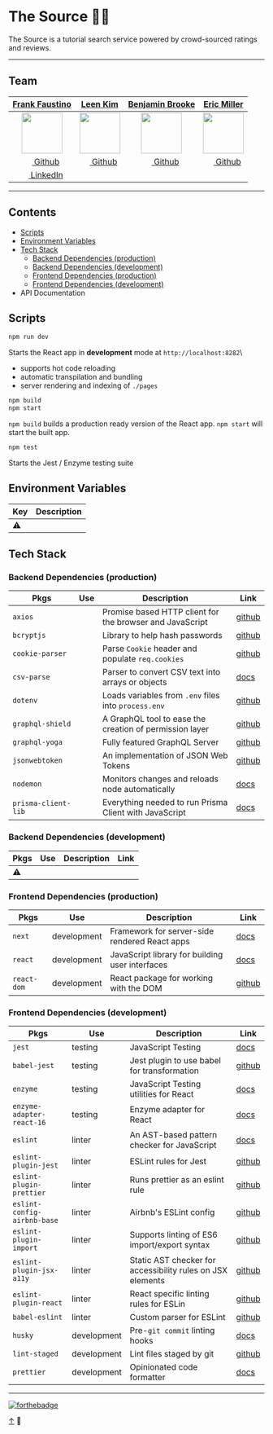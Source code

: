 # The Source 👩‍💻

The Source is a tutorial search service powered by crowd-sourced ratings and reviews.

---

## Team

|                                         [**Frank Faustino**](https://github.com/frankfaustino)                                         |                                 [**Leen Kim**](https://github.com/llcoolk)                                  |                              [**Benjamin Brooke**](https://github.com/benjaminadk)                              |                                [**Eric Miller**](https://github.com/ericmiller777)                                |
| :------------------------------------------------------------------------------------------------------------------------------------: | :---------------------------------------------------------------------------------------------------------: | :-------------------------------------------------------------------------------------------------------------: | :---------------------------------------------------------------------------------------------------------------: |
|            [<img src="https://avatars1.githubusercontent.com/u/2607929?s=80" width="80">](https://github.com/frankfaustino)            | [<img src="https://avatars3.githubusercontent.com/u/37844353?s=80" width="80">](https://github.com/llcoolk) | [<img src="https://avatars2.githubusercontent.com/u/28043421?s=80" width="80">](https://github.com/benjaminadk) | [<img src="https://avatars3.githubusercontent.com/u/29766054?s=80" width="80">](https://github.com/ericmiller777) |
|                    [<img src="https://github.com/favicon.ico" width="15"> Github](https://github.com/frankfaustino)                    |         [<img src="https://github.com/favicon.ico" width="15"> Github](https://github.com/llcoolk)          |         [<img src="https://github.com/favicon.ico" width="15"> Github](https://github.com/benjaminadk)          |         [<img src="https://github.com/favicon.ico" width="15"> Github](https://github.com/ericmiller777)          |
| [ <img src="https://static.licdn.com/sc/h/al2o9zrvru7aqj8e1x2rzsrca" width="15"> LinkedIn](https://www.linkedin.com/in/frankfaustino/) |                                                                                                             |                                                                                                                 |                                                                                                                   |

---

## Contents

- [Scripts](#scripts)
- [Environment Variables](#environment-variables)
- [Tech Stack](#tech-stack)
  - [Backend Dependencies (production)](#backend-dependencies-production)
  - [Backend Dependencies (development)](#backend-dependencies-development)
  - [Frontend Dependencies (production)](#frontend-dependencies-production)
  - [Frontend Dependencies (development)](#frontend-dependencies-development)
- API Documentation

## Scripts

```bash
npm run dev
```

Starts the React app in **development** mode at `http://localhost:8282`\

- supports hot code reloading
- automatic transpilation and bundling
- server rendering and indexing of `./pages`

```bash
npm build
npm start
```

`npm build` builds a production ready version of the React app. `npm start` will start the built app.

```bash
npm test
```

Starts the Jest / Enzyme testing suite

## Environment Variables

| Key | Description |
| --- | ----------- |
| ⚠️  |             |

## Tech Stack

### Backend Dependencies (production)

| Pkgs                | Use | Description                                              | Link                                                   |
| ------------------- | --- | -------------------------------------------------------- | ------------------------------------------------------ |
| `axios`             |     | Promise based HTTP client for the browser and JavaScript | [github](https://github.com/axios/axios)               |
| `bcryptjs`          |     | Library to help hash passwords                           | [github](https://github.com/dcodeIO/bcrypt.js)         |
| `cookie-parser`     |     | Parse `Cookie` header and populate `req.cookies`         | [github](https://github.com/expressjs/cookie-parser)   |
| `csv-parse`         |     | Parser to convert CSV text into arrays or objects        | [docs](https://csv.js.org/parse/)                      |
| `dotenv`            |     | Loads variables from `.env` files into `process.env`     | [github](https://github.com/motdotla/dotenv)           |
| `graphql-shield`    |     | A GraphQL tool to ease the creation of permission layer  | [github](https://github.com/maticzav/graphql-shield)   |
| `graphql-yoga`      |     | Fully featured GraphQL Server                            | [github](https://github.com/prisma/graphql-yoga)       |
| `jsonwebtoken`      |     | An implementation of JSON Web Tokens                     | [github](https://github.com/auth0/node-jsonwebtoken)   |
| `nodemon`           |     | Monitors changes and reloads node automatically          | [docs](https://nodemon.io/)                            |
| `prisma-client-lib` |     | Everything needed to run Prisma Client with JavaScript   | [docs](https://www.prisma.io/client/client-javascript) |

### Backend Dependencies (development)

| Pkgs | Use | Description | Link |
| ---- | --- | ----------- | ---- |
| ⚠️   |     |             |      |

### Frontend Dependencies (production)

| Pkgs        | Use         | Description                                     | Link                                        |
| ----------- | ----------- | ----------------------------------------------- | ------------------------------------------- |
| `next`      | development | Framework for server-side rendered React apps   | [docs](https://nextjs.org/learn)            |
| `react`     | development | JavaScript library for building user interfaces | [docs](https://reactjs.org/)                |
| `react-dom` | development | React package for working with the DOM          | [github](https://github.com/facebook/react) |

### Frontend Dependencies (development)

| Pkgs                        | Use         | Description                                                | Link                                                                  |
| --------------------------- | ----------- | ---------------------------------------------------------- | --------------------------------------------------------------------- |
| `jest`                      | testing     | JavaScript Testing                                         | [docs](https://jestjs.io/)                                            |
| `babel-jest`                | testing     | Jest plugin to use babel for transformation                | [github](https://github.com/facebook/jest#readme)                     |
| `enzyme`                    | testing     | JavaScript Testing utilities for React                     | [docs](https://airbnb.io/enzyme/)                                     |
| `enzyme-adapter-react-16`   | testing     | Enzyme adapter for React                                   | [docs](https://airbnb.io/enzyme/)                                     |
| `eslint`                    | linter      | An AST-based pattern checker for JavaScript                | [docs](https://eslint.org/)                                           |
| `eslint-plugin-jest`        | linter      | ESLint rules for Jest                                      | [github](https://github.com/jest-community/eslint-plugin-jest#readme) |
| `eslint-plugin-prettier`    | linter      | Runs prettier as an eslint rule                            | [github](https://github.com/prettier/eslint-plugin-prettier#readme)   |
| `eslint-config-airbnb-base` | linter      | Airbnb's ESLint config                                     | [github](https://github.com/airbnb/javascript)                        |
| `eslint-plugin-import`      | linter      | Supports linting of ES6 import/export syntax               | [github](https://github.com/benmosher/eslint-plugin-import)           |
| `eslint-plugin-jsx-a11y`    | linter      | Static AST checker for accessibility rules on JSX elements | [github](https://github.com/evcohen/eslint-plugin-jsx-a11y#readme)    |
| `eslint-plugin-react`       | linter      | React specific linting rules for ESLin                     | [github](https://github.com/yannickcr/eslint-plugin-react)            |
| `babel-eslint`              | linter      | Custom parser for ESLint                                   | [github](https://github.com/babel/babel-eslint)                       |
| `husky`                     | development | Pre-`git commit` linting hooks                             | [docs](https://github.com/typicode/husky/blob/master/DOCS.md)         |
| `lint-staged`               | development | Lint files staged by git                                   | [github](https://github.com/okonet/lint-staged#readme)                |
| `prettier`                  | development | Opinionated code formatter                                 | [docs](https://prettier.io/)                                          |

---

[![forthebadge](https://forthebadge.com/images/badges/built-with-love.svg)](https://forthebadge.com)

[↑](#the-source) 👋
